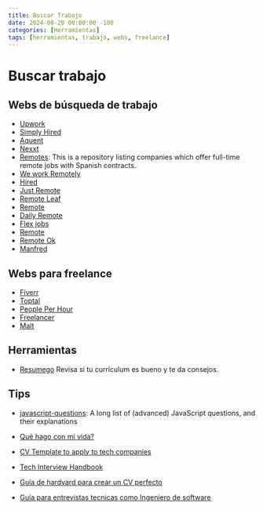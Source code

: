 ```yaml
---
title: Buscar Trabajo
date: 2024-08-20 00:00:00 -100
categories: [Herramientas]
tags: [herramientas, trabajo, webs, freelance]
---
```


# Buscar trabajo

## Webs de búsqueda de trabajo

-   [Upwork](https://www.upwork.com/)
-   [Simply Hired](https://www.simplyhired.es/)
-   [Aquent](https://aquent.com/)
-   [Nexxt](https://www.nexxt.com/)
-   [Remotes](https://github.com/remote-es/remotes): This is a repository listing companies which offer full-time remote jobs with Spanish contracts.
-   [We work Remotely](https://weworkremotely.com/)
-   [Hired](https://hired.com/)
-   [Just Remote](https://justremote.co/)
-   [Remote Leaf](https://remoteleaf.com/)
-   [Remote](https://remote.co/)
-   [Daily Remote](https://dailyremote.com/)
-   [Flex jobs](https://www.flexjobs.com/)
-   [Remote](https://www.remote.io/)
-   [Remote Ok](https://remoteok.com/)
-   [Manfred](https://www.getmanfred.com/)

## Webs para freelance

-   [Fiverr](https://www.fiverr.com/)
-   [Toptal](https://www.toptal.com/)
-   [People Per Hour](https://www.peopleperhour.com/)
-   [Freelancer](https://www.freelancer.es/)
-   [Malt](https://www.malt.es/)

## Herramientas

-   [Resumego](https://www.resumego.net/resume-checker/)
    Revisa si tu currículum es bueno y te da consejos.

## Tips

-   [javascript-questions](https://github.com/lydiahallie/javascript-questions/blob/master/es-ES/README-ES.md): A long list of (advanced) JavaScript questions, and their explanations
-   [Qué hago con mi vida?](https://twitter.com/midudev/status/1672995194608799744?t=c8-cFzmiMZ2Y3E0WTtlPgg&s=35)
-   [CV Template to apply to tech companies](https://delacruzdev.notion.site/Apply-to-tech-companies-with-this-CV-template-fd977e7e715d4445a6ba1878a500e327)
-   [Tech Interview Handbook](https://www.techinterviewhandbook.org/)
-   [Guía de hardvard para crear un CV perfecto](https://twitter.com/midudev/status/1736092613126631807?t=Hg6RPBYvD5RlqJGFCRwjHw&s=35)

-   [Guía para entrevistas tecnicas como Ingeniero de software](https://github.com/DevCaress/guia-entrevistas-de-programacion)
